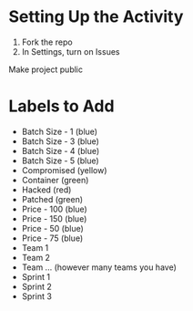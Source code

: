 # Setting Up the Activity
1. Fork the repo
2. In Settings, turn on Issues

Make project public

# Labels to Add
- Batch Size - 1 (blue)
- Batch Size - 3 (blue)
- Batch Size - 4 (blue)
- Batch Size - 5 (blue)
- Compromised (yellow)
- Container (green)
- Hacked (red)
- Patched (green)
- Price - 100 (blue)
- Price - 150 (blue)
- Price - 50 (blue)
- Price - 75 (blue)
- Team 1
- Team 2
- Team ... (however many teams you have)
- Sprint 1
- Sprint 2
- Sprint 3
